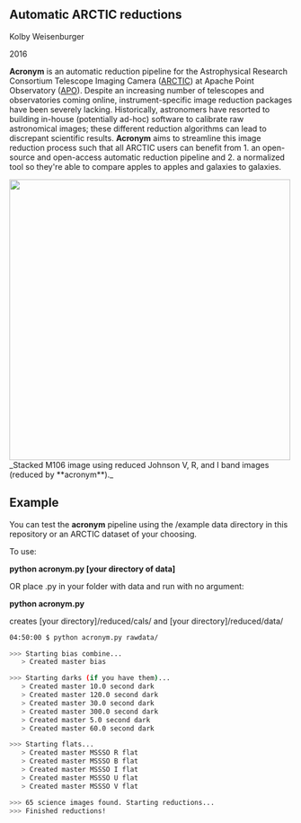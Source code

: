 ## Automatic ARCTIC reductions
Kolby Weisenburger

2016

**Acronym** is an automatic reduction pipeline for the Astrophysical Research Consortium Telescope Imaging Camera ([ARCTIC](http://www.apo.nmsu.edu/arc35m/Instruments/ARCTIC/)) at Apache Point Observatory ([APO](http://www.apo.nmsu.edu/)). Despite an increasing number of telescopes and observatories coming online, instrument-specific image reduction packages have been severely lacking. Historically, astronomers have resorted to building in-house (potentially ad-hoc) software to calibrate raw astronomical images; these different reduction algorithms can lead to discrepant scientific results. **Acronym** aims to streamline this image reduction process such that all ARCTIC users can benefit from 1. an open-source and open-access automatic reduction pipeline and 2. a normalized tool so they're able to compare apples to apples and galaxies to galaxies.

<img src="https://github.com/kweis/acronym/blob/master/docs/Aligned_m106.png" width="500" height="500" align="middle"/>
_Stacked M106 image using reduced Johnson V, R, and I band images (reduced by **acronym**)._


## Example

You can test the **acronym** pipeline using the /example data directory in this repository or an ARCTIC dataset of your choosing.

To use:

**python acronym.py [your directory of data]**

OR place .py in your folder with data and run with no argument:

**python acronym.py**

creates [your directory]/reduced/cals/ and [your directory]/reduced/data/



  ```bash
04:50:00 $ python acronym.py rawdata/

 >>> Starting bias combine...
     > Created master bias

 >>> Starting darks (if you have them)...
     > Created master 10.0 second dark
     > Created master 120.0 second dark
     > Created master 30.0 second dark
     > Created master 300.0 second dark
     > Created master 5.0 second dark
     > Created master 60.0 second dark

 >>> Starting flats...
     > Created master MSSSO R flat
     > Created master MSSSO B flat
     > Created master MSSSO I flat
     > Created master MSSSO U flat
     > Created master MSSSO V flat

 >>> 65 science images found. Starting reductions...
 >>> Finished reductions! 
  ```
